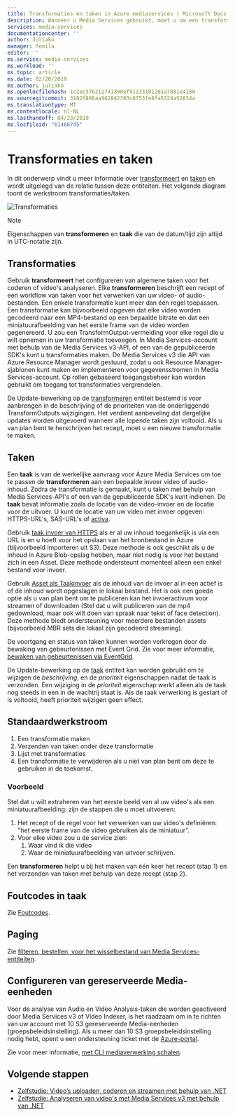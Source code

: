 ```yaml
---
title: Transformaties en taken in Azure mediaservices | Microsoft Docs
description: Wanneer u Media Services gebruikt, moet u om een transformatie om te beschrijven van de regels of de specificaties voor het verwerken van uw video's te maken. In dit artikel biedt een overzicht van wat transformatie is en het gebruik ervan.
services: media-services
documentationcenter: ''
author: Juliako
manager: femila
editor: ''
ms.service: media-services
ms.workload: ''
ms.topic: article
ms.date: 02/20/2019
ms.author: juliako
ms.openlocfilehash: 1c2ec576211741390ef91233101261a7881e4180
ms.sourcegitcommit: 3102f886aa962842303c8753fe8fa5324a52834a
ms.translationtype: MT
ms.contentlocale: nl-NL
ms.lasthandoff: 04/23/2019
ms.locfileid: "61466745"
---
```

# <a name="transforms-and-jobs"></a>Transformaties en taken

In dit onderwerp vindt u meer informatie over [transformeert](https://docs.microsoft.com/rest/api/media/transforms) en [taken](https://docs.microsoft.com/rest/api/media/jobs) en wordt uitgelegd van de relatie tussen deze entiteiten. Het volgende diagram toont de werkstroom transformaties/taken.

![Transformaties](./media/encoding/transforms-jobs.png)

> [!NOTE]
> Eigenschappen van **transformeren** en **taak** die van de datum/tijd zijn altijd in UTC-notatie zijn.

## <a name="transforms"></a>Transformaties

Gebruik **transformeert** het configureren van algemene taken voor het coderen of video's analyseren. Elke **transformeren** beschrijft een recept of een workflow van taken voor het verwerken van uw video- of audio-bestanden. Een enkele transformatie kunt meer dan één regel toepassen. Een transformatie kan bijvoorbeeld opgeven dat elke video worden gecodeerd naar een MP4-bestand op een bepaalde bitrate en dat een miniatuurafbeelding van het eerste frame van de video worden gegenereerd. U zou een TransformOutput-vermelding voor elke regel die u wilt opnemen in uw transformatie toevoegen. In Media Services-account met behulp van de Media Services v3-API, of een van de gepubliceerde SDK's kunt u transformaties maken. De Media Services v3 die API van Azure Resource Manager wordt gestuurd, zodat u ook Resource Manager-sjablonen kunt maken en implementeren voor gegevensstromen in Media Services-account. Op rollen gebaseerd toegangsbeheer kan worden gebruikt om toegang tot transformaties vergrendelen.

De Update-bewerking op de [transformeren](https://docs.microsoft.com/rest/api/media/transforms) entiteit bestemd is voor aanbrengen in de beschrijving of de prioriteiten van de onderliggende TransformOutputs wijzigingen. Het verdient aanbeveling dat dergelijke updates worden uitgevoerd wanneer alle lopende taken zijn voltooid. Als u van plan bent te herschrijven het recept, moet u een nieuwe transformatie te maken.

## <a name="jobs"></a>Taken

Een **taak** is van de werkelijke aanvraag voor Azure Media Services om toe te passen de **transformeren** aan een bepaalde invoer video of audio-inhoud. Zodra de transformatie is gemaakt, kunt u taken met behulp van Media Services-API's of een van de gepubliceerde SDK's kunt indienen. De **taak** bevat informatie zoals de locatie van de video-invoer en de locatie voor de uitvoer. U kunt de locatie van uw video met invoer opgeven: HTTPS-URL's, SAS-URL's of [activa](https://docs.microsoft.com/rest/api/media/assets).  

Gebruik [taak invoer van HTTPS](job-input-from-http-how-to.md) als er al uw inhoud toegankelijk is via een URL is en u hoeft voor het opslaan van het bronbestand in Azure (bijvoorbeeld importeren uit S3). Deze methode is ook geschikt als u de inhoud in Azure Blob-opslag hebben, maar niet nodig is voor het bestand zich in een Asset. Deze methode ondersteunt momenteel alleen een enkel bestand voor invoer.
 
Gebruik [Asset als Taakinvoer](job-input-from-local-file-how-to.md) als de inhoud van de invoer al in een actief is of de inhoud wordt opgeslagen in lokaal bestand. Het is ook een goede optie als u van plan bent om te publiceren kan het invoeractivum voor streamen of downloaden (Stel dat u wilt publiceren van de mp4 gedownload, maar ook wilt doen van spraak naar tekst of face detection). Deze methode biedt ondersteuning voor meerdere bestanden assets (bijvoorbeeld MBR sets die lokaal zijn gecodeerd streaming).
 
De voortgang en status van taken kunnen worden verkregen door de bewaking van gebeurtenissen met Event Grid. Zie voor meer informatie, [bewaken van gebeurtenissen via EventGrid](job-state-events-cli-how-to.md).

De Update-bewerking op de [taak](https://docs.microsoft.com/rest/api/media/jobs) entiteit kan worden gebruikt om te wijzigen de *beschrijving*, en de *prioriteit* eigenschappen nadat de taak is verzonden. Een wijziging in de *prioriteit* eigenschap werkt alleen als de taak nog steeds in een in de wachtrij staat is. Als de taak verwerking is gestart of is voltooid, heeft prioriteit wijzigen geen effect.

## <a name="typical-workflow"></a>Standaardwerkstroom

1. Een transformatie maken 
2. Verzenden van taken onder deze transformatie 
3. Lijst met transformaties 
4. Een transformatie te verwijderen als u niet van plan bent om deze te gebruiken in de toekomst. 

### <a name="example"></a>Voorbeeld

Stel dat u wilt extraheren van het eerste beeld van al uw video's als een miniatuurafbeelding: zijn de stappen die u moet uitvoeren: 

1. Het recept of de regel voor het verwerken van uw video's definiëren: "het eerste frame van de video gebruiken als de miniatuur". 
2. Voor elke video zou u de service zien: 
    1. Waar vind ik die video  
    2. Waar de miniatuurafbeelding van uitvoer schrijven. 

Een **transformeren** helpt u bij het maken van één keer het recept (stap 1) en het verzenden van taken met behulp van deze recept (stap 2).

## <a name="job-error-codes"></a>Foutcodes in taak

Zie [Foutcodes](https://docs.microsoft.com/rest/api/media/jobs/get#joberrorcode).

## <a name="paging"></a>Paging

Zie [filteren, bestellen, voor het wisselbestand van Media Services-entiteiten](entities-overview.md).

## <a name="configure-media-reserved-units"></a>Configureren van gereserveerde Media-eenheden

Voor de analyse van Audio en Video Analysis-taken die worden geactiveerd door Media Services v3 of Video Indexer, is het raadzaam om in te richten van uw account met 10 S3 gereserveerde Media-eenheden (groepsbeleidsinstelling). Als u meer dan 10 S3 groepsbeleidsinstelling nodig hebt, opent u een ondersteuning ticket met de [Azure-portal](https://portal.azure.com/).

Zie voor meer informatie, [met CLI mediaverwerking schalen](media-reserved-units-cli-how-to.md).

## <a name="next-steps"></a>Volgende stappen

- [Zelfstudie: Video’s uploaden, coderen en streamen met behulp van .NET](stream-files-tutorial-with-api.md)
- [Zelfstudie: Analyseren van video's met Media Services v3 met behulp van .NET](analyze-videos-tutorial-with-api.md)
